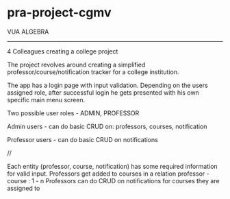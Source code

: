 # pra-project-cgmv
VUA ALGEBRA
******************

4 Colleagues creating a college project 

The project revolves around creating a simplified professor/course/notification tracker for a college institution.

The app has a login page with input validation.
Depending on the users assigned role, after successful login he gets presented with his own specific main menu screen.

Two possible user roles - ADMIN, PROFESSOR

Admin users - can do basic CRUD on: professors, courses, notification

Professor users - can do basic CRUD on notifications

//

Each entity (professor, course, notification) has some required information for valid input.
Professors get added to courses in a relation professor - course : 1 - n
Professors can do CRUD on notifications for courses they are assigned to
